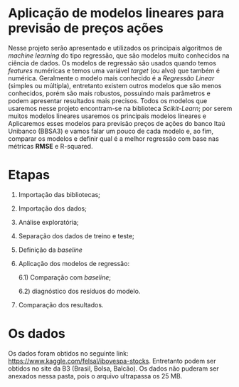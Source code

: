 # Aplicação de modelos lineares para previsão de preços ações

Nesse projeto serão apresentado e utilizados os principais algoritmos de *machine learning* do tipo regressão, que são modelos muito conhecidos na ciência de dados. 
Os modelos de regressão são usados quando temos *features* numéricas e temos uma variável *target* (ou alvo) que também é numérica.
Geralmente o modelo mais conhecido é a *Regressão Linear* (simples ou múltipla), entretanto existem outros modelos que são menos conhecidos, porém são mais robustos, possuindo 
mais parâmetros e podem apresentar resultados mais precisos. Todos os modelos que usaremos nesse projeto encontram-se na biblioteca *Scikit-Learn*; 
por serem muitos modelos lineares usaremos os principais modelos lineares e Aplicaremos esses modelos para previsão preços de ações do banco Itaú Unibanco (BBSA3) e vamos falar
um pouco de cada modelo e, ao fim, comparar os modelos e definir qual é a melhor regressão com base nas métricas **RMSE** e R-squared.

# Etapas

1) Importação das bibliotecas;

2) Importação dos dados;

3) Análise exploratória;

4) Separação dos dados de treino e teste;

5) Definição da *baseline*

6) Aplicação dos modelos de regressão:

      6.1) Comparação com *baseline*;
  
      6.2) diagnóstico dos resíduos do modelo.

7) Comparação dos resultados.

# Os dados

Os dados foram obtidos no seguinte link: https://www.kaggle.com/felsal/ibovespa-stocks. Entretanto podem ser obtidos no site da B3 (Brasil, Bolsa, Balcão). Os dados não puderam ser anexados nessa pasta, pois o arquivo ultrapassa os 25 MB.

